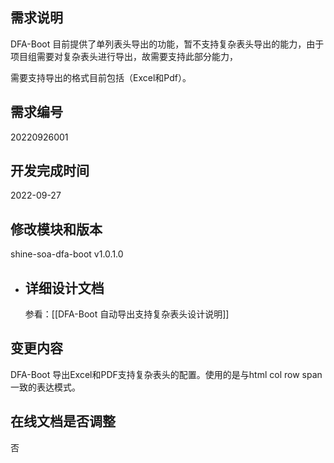 ## 需求说明

DFA-Boot 目前提供了单列表头导出的功能，暂不支持复杂表头导出的能力，由于项目组需要对复杂表头进行导出，故需要支持此部分能力，

需要支持导出的格式目前包括（Excel和Pdf）。
## 需求编号

20220926001
## 开发完成时间

2022-09-27
## 修改模块和版本

shine-soa-dfa-boot v1.0.1.0
- ##  详细设计文档
  
  参看：[[DFA-Boot 自动导出支持复杂表头设计说明]]
## 变更内容

DFA-Boot 导出Excel和PDF支持复杂表头的配置。使用的是与html col row span一致的表达模式。
## 在线文档是否调整

否